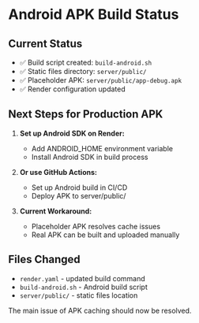 # Android APK Build Status

## Current Status
- ✅ Build script created: `build-android.sh`
- ✅ Static files directory: `server/public/`
- ✅ Placeholder APK: `server/public/app-debug.apk`
- ✅ Render configuration updated

## Next Steps for Production APK

1. **Set up Android SDK on Render:**
   - Add ANDROID_HOME environment variable
   - Install Android SDK in build process

2. **Or use GitHub Actions:**
   - Set up Android build in CI/CD
   - Deploy APK to server/public/

3. **Current Workaround:**
   - Placeholder APK resolves cache issues
   - Real APK can be built and uploaded manually

## Files Changed
- `render.yaml` - updated build command
- `build-android.sh` - Android build script
- `server/public/` - static files location

The main issue of APK caching should now be resolved.